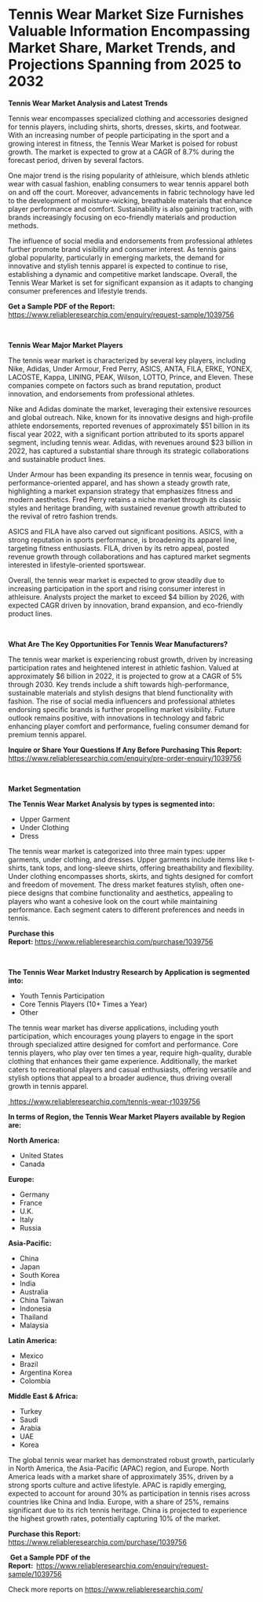 <p><h1>Tennis Wear Market Size Furnishes Valuable Information Encompassing Market Share, Market Trends, and Projections Spanning from 2025 to 2032</h1></p><p><strong>Tennis Wear Market Analysis and Latest Trends</strong></p>
<p><p>Tennis wear encompasses specialized clothing and accessories designed for tennis players, including shirts, shorts, dresses, skirts, and footwear. With an increasing number of people participating in the sport and a growing interest in fitness, the Tennis Wear Market is poised for robust growth. The market is expected to grow at a CAGR of 8.7% during the forecast period, driven by several factors.</p><p>One major trend is the rising popularity of athleisure, which blends athletic wear with casual fashion, enabling consumers to wear tennis apparel both on and off the court. Moreover, advancements in fabric technology have led to the development of moisture-wicking, breathable materials that enhance player performance and comfort. Sustainability is also gaining traction, with brands increasingly focusing on eco-friendly materials and production methods.</p><p>The influence of social media and endorsements from professional athletes further promote brand visibility and consumer interest. As tennis gains global popularity, particularly in emerging markets, the demand for innovative and stylish tennis apparel is expected to continue to rise, establishing a dynamic and competitive market landscape. Overall, the Tennis Wear Market is set for significant expansion as it adapts to changing consumer preferences and lifestyle trends.</p></p>
<p><strong>Get a Sample PDF of the Report:&nbsp;</strong> <a href="https://www.reliableresearchiq.com/enquiry/request-sample/1039756?utm_campaign=1117&utm_medium=2&utm_source=Github&utm_content=ia&utm_term=05022025&utm_id=tennis-wear">https://www.reliableresearchiq.com/enquiry/request-sample/1039756</a></p>
<p>&nbsp;</p>
<p><strong>Tennis Wear Major Market Players</strong></p>
<p><p>The tennis wear market is characterized by several key players, including Nike, Adidas, Under Armour, Fred Perry, ASICS, ANTA, FILA, ERKE, YONEX, LACOSTE, Kappa, LINING, PEAK, Wilson, LOTTO, Prince, and Eleven. These companies compete on factors such as brand reputation, product innovation, and endorsements from professional athletes.</p><p>Nike and Adidas dominate the market, leveraging their extensive resources and global outreach. Nike, known for its innovative designs and high-profile athlete endorsements, reported revenues of approximately $51 billion in its fiscal year 2022, with a significant portion attributed to its sports apparel segment, including tennis wear. Adidas, with revenues around $23 billion in 2022, has captured a substantial share through its strategic collaborations and sustainable product lines.</p><p>Under Armour has been expanding its presence in tennis wear, focusing on performance-oriented apparel, and has shown a steady growth rate, highlighting a market expansion strategy that emphasizes fitness and modern aesthetics. Fred Perry retains a niche market through its classic styles and heritage branding, with sustained revenue growth attributed to the revival of retro fashion trends.</p><p>ASICS and FILA have also carved out significant positions. ASICS, with a strong reputation in sports performance, is broadening its apparel line, targeting fitness enthusiasts. FILA, driven by its retro appeal, posted revenue growth through collaborations and has captured market segments interested in lifestyle-oriented sportswear.</p><p>Overall, the tennis wear market is expected to grow steadily due to increasing participation in the sport and rising consumer interest in athleisure. Analysts project the market to exceed $4 billion by 2026, with expected CAGR driven by innovation, brand expansion, and eco-friendly product lines.</p></p>
<p>&nbsp;</p>
<p><strong>What Are The Key Opportunities For Tennis Wear Manufacturers?</strong></p>
<p><p>The tennis wear market is experiencing robust growth, driven by increasing participation rates and heightened interest in athletic fashion. Valued at approximately $6 billion in 2022, it is projected to grow at a CAGR of 5% through 2030. Key trends include a shift towards high-performance, sustainable materials and stylish designs that blend functionality with fashion. The rise of social media influencers and professional athletes endorsing specific brands is further propelling market visibility. Future outlook remains positive, with innovations in technology and fabric enhancing player comfort and performance, fueling consumer demand for premium tennis apparel.</p></p>
<p><strong>Inquire or Share Your Questions If Any Before Purchasing This Report:</strong> <a href="https://www.reliableresearchiq.com/enquiry/pre-order-enquiry/1039756?utm_campaign=1117&utm_medium=2&utm_source=Github&utm_content=ia&utm_term=05022025&utm_id=tennis-wear">https://www.reliableresearchiq.com/enquiry/pre-order-enquiry/1039756</a></p>
<p>&nbsp;</p>
<p><strong>Market Segmentation</strong></p>
<p><strong>The Tennis Wear Market Analysis by types is segmented into:</strong></p>
<p><ul><li>Upper Garment</li><li>Under Clothing</li><li>Dress</li></ul></p>
<p><p>The tennis wear market is categorized into three main types: upper garments, under clothing, and dresses. Upper garments include items like t-shirts, tank tops, and long-sleeve shirts, offering breathability and flexibility. Under clothing encompasses shorts, skirts, and tights designed for comfort and freedom of movement. The dress market features stylish, often one-piece designs that combine functionality and aesthetics, appealing to players who want a cohesive look on the court while maintaining performance. Each segment caters to different preferences and needs in tennis.</p></p>
<p><strong>Purchase this Report:&nbsp;</strong><a href="https://www.reliableresearchiq.com/purchase/1039756?utm_campaign=1117&utm_medium=2&utm_source=Github&utm_content=ia&utm_term=05022025&utm_id=tennis-wear">https://www.reliableresearchiq.com/purchase/1039756</a></p>
<p>&nbsp;</p>
<p><strong>The Tennis Wear Market Industry Research by Application is segmented into:</strong></p>
<p><ul><li>Youth Tennis Participation</li><li>Core Tennis Players (10+ Times a Year)</li><li>Other</li></ul></p>
<p><p>The tennis wear market has diverse applications, including youth participation, which encourages young players to engage in the sport through specialized attire designed for comfort and performance. Core tennis players, who play over ten times a year, require high-quality, durable clothing that enhances their game experience. Additionally, the market caters to recreational players and casual enthusiasts, offering versatile and stylish options that appeal to a broader audience, thus driving overall growth in tennis apparel.</p></p>
<p><a href="https://www.reliableresearchiq.com/tennis-wear-r1039756?utm_campaign=1117&utm_medium=2&utm_source=Github&utm_content=ia&utm_term=05022025&utm_id=tennis-wear">&nbsp;https://www.reliableresearchiq.com/tennis-wear-r1039756</a></p>
<p><strong>In terms of Region, the Tennis Wear Market Players available by Region are:</strong></p>
<p>
    <p> <strong> North America: </strong>
        <ul>
            <li>United States</li>
            <li>Canada</li>
        </ul>
        </p> 
    <p> <strong> Europe: </strong>
        <ul>
            <li>Germany</li>
            <li>France</li>
            <li>U.K.</li>
            <li>Italy</li>
            <li>Russia</li>
        </ul>
        </p> 
    <p> <strong> Asia-Pacific: </strong>
        <ul>
            <li>China</li>
            <li>Japan</li>
            <li>South Korea</li>
            <li>India</li>
            <li>Australia</li>
            <li>China Taiwan</li>
            <li>Indonesia</li>
            <li>Thailand</li>
            <li>Malaysia</li>
        </ul>
        </p> 
    <p> <strong> Latin America: </strong>
        <ul>
            <li>Mexico</li>
            <li>Brazil</li>
            <li>Argentina Korea</li>
            <li>Colombia</li>
        </ul>
        </p> 
    <p> <strong> Middle East & Africa: </strong>
        <ul>
            <li>Turkey</li>
            <li>Saudi</li>
            <li>Arabia</li>
            <li>UAE</li>
            <li>Korea</li>
        </ul>
    </p>
    </p>
<p><p>The global tennis wear market has demonstrated robust growth, particularly in North America, the Asia-Pacific (APAC) region, and Europe. North America leads with a market share of approximately 35%, driven by a strong sports culture and active lifestyle. APAC is rapidly emerging, expected to account for around 30% as participation in tennis rises across countries like China and India. Europe, with a share of 25%, remains significant due to its rich tennis heritage. China is projected to experience the highest growth rates, potentially capturing 10% of the market.</p></p>
<p><strong>Purchase this Report: </strong><a href="https://www.reliableresearchiq.com/purchase/1039756?utm_campaign=1117&utm_medium=2&utm_source=Github&utm_content=ia&utm_term=05022025&utm_id=tennis-wear">https://www.reliableresearchiq.com/purchase/1039756</a></p>
<p>&nbsp;<strong>Get a Sample PDF of the Report:&nbsp;&nbsp;</strong><a href="https://www.reliableresearchiq.com/enquiry/request-sample/1039756?utm_campaign=1117&utm_medium=2&utm_source=Github&utm_content=ia&utm_term=05022025&utm_id=tennis-wear">https://www.reliableresearchiq.com/enquiry/request-sample/1039756</a></p>
<p><strong></strong></p>
<p>Check more reports on <a href="https://www.reliableresearchiq.com/?utm_campaign=1117&utm_medium=2&utm_source=Github&utm_content=ia&utm_term=05022025&utm_id=tennis-wear">https://www.reliableresearchiq.com/</a></p>